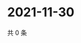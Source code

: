 # 2021-11-30

共 0 条

<!-- BEGIN WEIBO -->
<!-- 最后更新时间 Tue Nov 30 2021 08:14:26 GMT+0800 (China Standard Time) -->

<!-- END WEIBO -->
